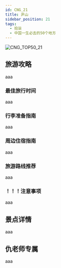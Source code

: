 ```yaml
---
id: CNG_21
title: 庐山
sidebar_position: 21
tags:
  - 拾柒
  - 中国一生必去的50个地方
---
```

![CNG_TOP50_21](/img/love/CNG_TOP50/21.png)

## 旅游攻略

aaa

### 最佳旅行时间

aaa

### 行李准备指南

aaa

### 周边住宿指南

aaa

### 旅游路线推荐

aaa

### ！！！注意事项

aaa

## 景点详情

aaa

## 仇老师专属

aaa
